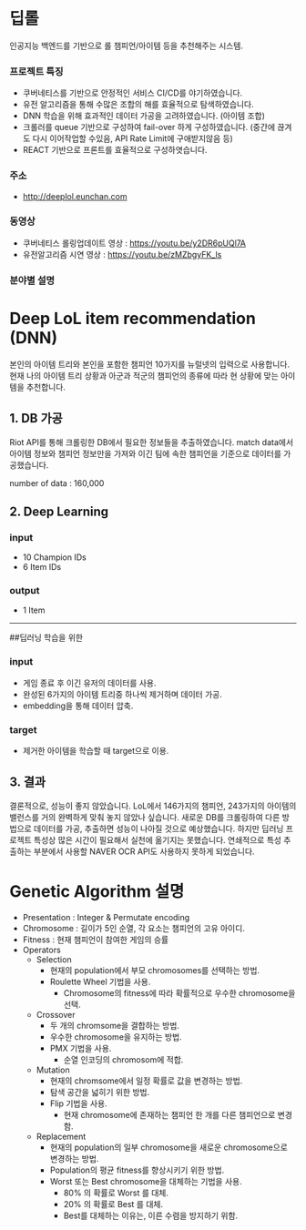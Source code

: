 # 딥롤

인공지능 백엔드를 기반으로 롤 챔피언/아이템 등을 추천해주는 시스템.

### 프로젝트 특징
- 쿠버네티스를 기반으로 안정적인 서비스 CI/CD를 야기하였습니다.
- 유전 알고리즘을 통해 수많은 조합의 해를 효율적으로 탐색하였습니다.
- DNN 학습을 위해 효과적인 데이터 가공을 고려하였습니다. (아이템 조합)
- 크롤러를 queue 기반으로 구성하여 fail-over 하게 구성하였습니다. (중간에 끊겨도 다시 이어작업할 수있음, API Rate Limit에 구애받지않음 등)
- REACT 기반으로 프론트를 효율적으로 구성하엿습니다.

### 주소
- http://deeplol.eunchan.com

### 동영상
- 쿠버네티스 롤링업데이트 영상 : https://youtu.be/y2DR6pUQl7A
- 유전알고리즘 시연 영상 : https://youtu.be/zMZbgyFK_ls

### 분야별 설명

# Deep LoL item recommendation (DNN)

본인의 아이템 트리와 본인을 포함한 챔피언 10가지를 뉴럴넷의 입력으로 사용합니다.
현재 나의 아이템 트리 상황과 아군과 적군의 챔피언의 종류에 따라 현 상황에 맞는 아이템을 추천합니다.

## 1. DB 가공

Riot API를 통해 크롤링한 DB에서 필요한 정보들을 추출하였습니다.
match data에서 아이템 정보와 챔피언 정보만을 가져와 이긴 팀에 속한 챔피언을 기준으로 데이터를 가공했습니다.

number of data : 160,000

## 2. Deep Learning

### input

* 10 Champion IDs
* 6 Item IDs

### output

* 1 Item

---

##딥러닝 학습을 위한 

### input

* 게임 종료 후 이긴 유저의 데이터를 사용.
* 완성된 6가지의 아이템 트리중 하나씩 제거하며 데이터 가공.
* embedding을 통해 데이터 압축.

### target

* 제거한 아이템을 학습할 때 target으로 이용.

## 3. 결과

결론적으로, 성능이 좋지 않았습니다.
LoL에서 146가지의 챔피언, 243가지의 아이템의 밸런스를 거의 완벽하게 맞춰 놓지 않았나 싶습니다.
새로운 DB를 크롤링하여 다른 방법으로 데이터를 가공, 추출하면 성능이 나아질 것으로 예상했습니다.
하지만 딥러닝 프로젝트 특성상 많은 시간이 필요해서 실천에 옮기지는 못했습니다.
연쇄적으로 특성 추출하는 부분에서 사용할 NAVER OCR API도 사용하지 못하게 되었습니다.


# Genetic Algorithm 설명

- Presentation : Integer & Permutate encoding
- Chromosome : 길이가 5인 순열, 각 요소는 챔피언의 고유 아이디.
- Fitness : 현재 챔피언이 참여한 게임의 승률
- Operators
    - Selection
        - 현재의 population에서 부모 chromosomes를 선택하는 방법.
        - Roulette Wheel 기법을 사용.
            - Chromosome의 fitness에 따라 확률적으로 우수한 chromosome을 선택.
    - Crossover
        - 두 개의 chromsome을 결합하는 방법.
        - 우수한 chromosome을 유지하는 방법.
        - PMX 기법을 사용.
            - 순열 인코딩의 chromosom에 적합.
    - Mutation
        - 현재의 chromsome에서 일정 확률로 값을 변경하는 방법.
        - 탐색 공간을 넓히기 위한 방법.
        - Flip 기법을 사용.
            - 현재 chromosome에 존재하는 챔피언 한 개를 다른 챔피언으로 변경함.
    - Replacement
        - 현재의 population의 일부 chromosome을 새로운 chromosome으로 변경하는 방법.
        - Population의 평균 fitness를 향상시키기 위한 방법.
        - Worst 또는 Best chromosome을 대체하는 기법을 사용.
            - 80% 의 확률로 Worst 를 대체.
            - 20% 의 확률로 Best 를 대체.
            - Best를 대체하는 이유는, 이른 수렴을 방지하기 위함.
